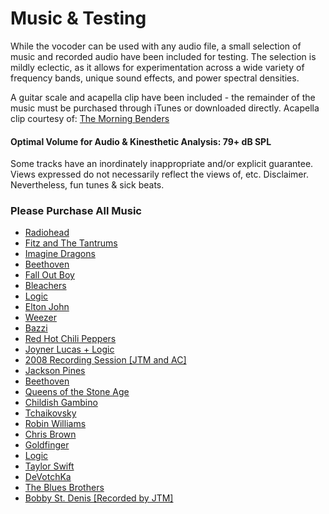 # Music & Testing
While the vocoder can be used with any audio file, a small selection of music and recorded audio have been included for testing. The selection is mildly eclectic, as it allows for experimentation across a wide variety of frequency bands, unique sound effects, and power spectral densities. 

A guitar scale and acapella clip have been included - the remainder of the music must be purchased through iTunes or downloaded directly. Acapella clip courtesy of: [The Morning Benders](https://itun.es/us/6U4tv?i=357534656) 

#### Optimal Volume for Audio & Kinesthetic Analysis: 79+ dB SPL

Some tracks have an inordinately inappropriate and/or explicit guarantee. Views expressed do not necessarily reflect the views of, etc. Disclaimer. Nevertheless, fun tunes & sick beats.

### Please Purchase All Music ###
* [Radiohead](https://itunes.apple.com/us/album/everything-in-its-right-place/id1097862870?i=1097863108)
* [Fitz and The Tantrums](https://music.apple.com/us/album/fool/1262462639?i=1262462644)
* [Imagine Dragons](https://music.apple.com/us/album/thunder/1411625594?i=1411629089)
* [Beethoven](https://itunes.apple.com/us/album/piano-sonata-no-14-in-c-sharp-minor-op-27-no-2-moonlight/19674008?i=19673963)
* [Fall Out Boy](https://music.apple.com/us/album/wilson-expensive-mistakes/1440904777?i=1440904979)
* [Bleachers](https://music.apple.com/us/album/youre-still-a-mystery/884282118?i=884282149)
* [Logic](https://music.apple.com/us/album/flexicution/1440891782?i=1440891790)
* [Elton John](https://music.apple.com/us/album/the-bitch-is-back/1440912739?i=1440912747)
* [Weezer](https://music.apple.com/us/album/mexican-fender/1270328038?i=1270328048)
* [Bazzi](https://music.apple.com/us/album/beautiful/1369438774?i=1369439269)
* [Red Hot Chili Peppers](https://music.apple.com/us/album/make-you-feel-better/945562992?i=945569019)
* [Joyner Lucas + Logic](https://music.apple.com/us/album/isis-feat-logic/1464996782?i=1464996799)
* [2008 Recording Session [JTM and AC]](../Music/08_This_Isn't_It.m4a) 
* [Jackson Pines](https://music.apple.com/us/album/even-when-im-gone/1779944939?i=1779944940)
* [Beethoven](https://music.apple.com/us/album/symphony-no-2-in-d-op-36-iv-allegro-molto/1452136976?i=1452137968)
* [Queens of the Stone Age](https://music.apple.com/us/album/the-way-you-used-to-do/1586488985?i=1586489509)
* [Childish Gambino](https://itunes.apple.com/us/album/freaks-and-geeks/1334324193?i=1334326097) 
* [Tchaikovsky](https://music.apple.com/us/album/the-nutcracker-suite-op-71a-russian-dance/1494520431?i=1494520438)
* [Robin Williams](https://music.apple.com/us/album/mens-parts/251045206?i=251045395)
* [Chris Brown](https://music.apple.com/us/album/ayo/964294743?i=964295256) 
* [Goldfinger](https://music.apple.com/us/album/99-red-balloons/254823996?i=254825399)
* [Logic](https://music.apple.com/us/album/keanu-reeves/1471213961?i=1471214125)
* [Taylor Swift](https://music.apple.com/us/album/holy-ground-taylors-version/1590368448?i=1590368464)
* [DeVotchKa](https://itunes.apple.com/us/album/how-it-ends/id275718968?i=275719055)
* [The Blues Brothers](https://itunes.apple.com/us/album/everybody-needs-somebody-to-love/id452584443?i=452584459)
* [Bobby St. Denis [Recorded by JTM]](../Music/You_Without_Me.m4a)



